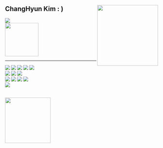 
<!--
**yunieom/yunieom** is a ✨ _special_ ✨ repository because its `README.md` (this file) appears on your GitHub profile.

Here are some ideas to get you started:

- 🔭 I’m currently working on ...
- 🌱 I’m currently learning ...
- 👯 I’m looking to collaborate on ...
- 🤔 I’m looking for help with ...
- 💬 Ask me about ...
- 📫 How to reach me: ...
- 😄 Pronouns: ...
- ⚡ Fun fact: ...
-->


<!-- https://velog.io/@seondal/Github-Readme-%EA%BE%B8%EB%AF%B8%EA%B8%B0-%EC%B4%9D%EC%A0%95%EB%A6%AC#%EC%99%84%EC%84%B1 -->

<div align="">
  
  
<a href="https://github.com/ChangHyun92/github-readme-stats">
  <img height=200 align="right" src="https://github-readme-stats.vercel.app/api?username=ChangHyun92&show_icons=true&theme=neon&rank_icon=github" />
</a>
  
  ## ChangHyun Kim  : )<br>
<a href="https://www.notion.so/ChangHyun-Kim-f77881a2c0804a83b95b95ffde941880](https://www.notion.so/changhyunkim/Backend-Developer-8875cd6a5a0e4b8da28373d9267c9b0f">
<img src="https://img.shields.io/badge/Portfolio-ffffff?style=for-the-badge&logo=notion&logoColor=black"/></a><br>
<!-- <a href="https://kimchanghyun.tistory.com"><img src="https://img.shields.io/badge/changhyun.log-3DDC84?style=for-the-badge&logo=tistory&logoColor=white"/></a><br> -->
<img align="bottom" width="110" src="https://user-images.githubusercontent.com/130543414/283773842-aab8112f-e24a-4f42-86ea-04df4ac2926b.gif"/>





  ---
<img src="https://img.shields.io/badge/Java-E34F26?style=flat&logo=java&logoColor=white"/>
<img src="https://img.shields.io/badge/Jpa-E34F26?style=flat&logo=jpa&logoColor=white"/>
<img src="https://img.shields.io/badge/SpringBoot-E34F26?style=flat&logo=springboot&logoColor=white"/>
<img src="https://img.shields.io/badge/Node.js-339933?style=flat&logo=nodedotjs&logoColor=white"/>
<img src="https://img.shields.io/badge/Javascript-F7DF1E?style=flat&logo=javascript&logoColor=black"/> 
<br>
<img src="https://img.shields.io/badge/Express-000000?style=flat&logo=express&logoColor=white"/>  
<img src="https://img.shields.io/badge/MySQL-4479A1?style=flat&logo=mysql&logoColor=white"/>
<img src="https://img.shields.io/badge/postgreSQL-289ddf?style=flat&logo=postgreSQL&logoColor=white"/>
<br>
<img src="https://img.shields.io/badge/Slack-E34F26?style=flat&logo=HTML5&logoColor=white" />
<img src="https://img.shields.io/badge/Trello-0052CC?style=flat&logo=Trello&logoColor=white" />
<img src="https://img.shields.io/badge/Git-F05032?style=flat&logo=Git&logoColor=white" />
<img src="https://img.shields.io/badge/GitHub-181717?style=flat&logo=GitHub&logoColor=white" />
<br>
<img src="https://img.shields.io/badge/Postman-f05032?style=flat&logo=postman&logoColor=white" />
<br>
<br>
<br>
<a href="mailto:kchangh92@gmail.com"><img align="bottom" width="150" src="https://img.shields.io/badge/mail to me-0a3711?style=flat&logo=Gmail&logoColor=white"/></a>

</div>
